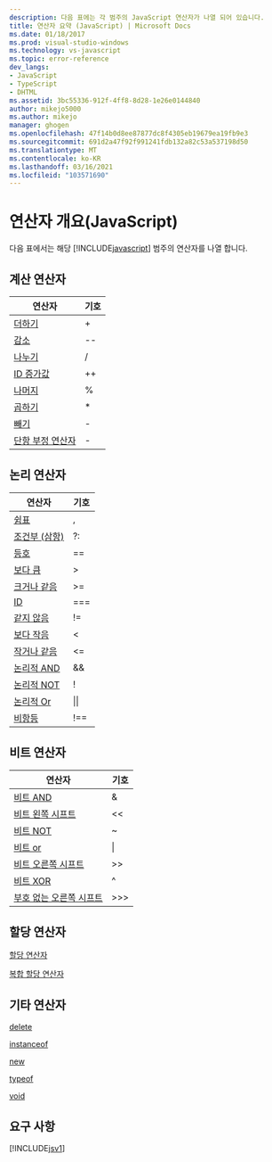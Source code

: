 ```yaml
---
description: 다음 표에는 각 범주의 JavaScript 연산자가 나열 되어 있습니다.
title: 연산자 요약 (JavaScript) | Microsoft Docs
ms.date: 01/18/2017
ms.prod: visual-studio-windows
ms.technology: vs-javascript
ms.topic: error-reference
dev_langs:
- JavaScript
- TypeScript
- DHTML
ms.assetid: 3bc55336-912f-4ff8-8d28-1e26e0144840
author: mikejo5000
ms.author: mikejo
manager: ghogen
ms.openlocfilehash: 47f14b0d8ee87877dc8f4305eb19679ea19fb9e3
ms.sourcegitcommit: 691d2a47f92f991241fdb132a82c53a537198d50
ms.translationtype: MT
ms.contentlocale: ko-KR
ms.lasthandoff: 03/16/2021
ms.locfileid: "103571690"
---
```

# <a name="operator-summary-javascript"></a>연산자 개요(JavaScript)
다음 표에서는 해당 [!INCLUDE[javascript](../../javascript/includes/javascript-md.md)] 범주의 연산자를 나열 합니다.  
  
## <a name="computational-operators"></a>계산 연산자  
  
|연산자|기호|  
|--------------|------------|  
|[더하기](https://developer.mozilla.org/docs/Web/JavaScript/Reference/Operators)|+|  
|[감소](https://developer.mozilla.org/docs/Web/JavaScript/Reference/Operators#Increment)|--|  
|[나누기](https://developer.mozilla.org/docs/Web/JavaScript/Reference/Operators)|/|  
|[ID 증가값](https://developer.mozilla.org/docs/Web/JavaScript/Reference/Operators#Increment)|++|  
|[나머지](https://developer.mozilla.org/docs/Web/JavaScript/Reference/Operators)|%|  
|[곱하기](https://developer.mozilla.org/docs/Web/JavaScript/Reference/Operators)|*|  
|[빼기](https://developer.mozilla.org/docs/Web/JavaScript/Reference/Operators)|-|  
|[단항 부정 연산자](https://developer.mozilla.org/docs/Web/JavaScript/Reference/Operators)|-|  
  
## <a name="logical-operators"></a>논리 연산자  
  
|연산자|기호|  
|--------------|------------|  
|[쉼표](https://developer.mozilla.org/docs/Web/JavaScript/Reference/Operators/Comma_Operatorhttps://developer.mozilla.org/docs/Web/JavaScript/Reference/Operators/Comma_Operator)|,|  
|[조건부 (삼항)](https://developer.mozilla.org/docs/Web/JavaScript/Reference/Operators/Conditional_Operator)|?:|  
|[등호](https://developer.mozilla.org/docs/Web/JavaScript/Reference/Operators)|==|  
|[보다 큼](https://developer.mozilla.org/docs/Web/JavaScript/Reference/Operators)|>|  
|[크거나 같음](https://developer.mozilla.org/docs/Web/JavaScript/Reference/Operators)|>=|  
|[ID](https://developer.mozilla.org/docs/Web/JavaScript/Reference/Operators)|===|  
|[같지 않음](https://developer.mozilla.org/docs/Web/JavaScript/Reference/Operators)|!=|  
|[보다 작음](https://developer.mozilla.org/docs/Web/JavaScript/Reference/Operators)|<|  
|[작거나 같음](https://developer.mozilla.org/docs/Web/JavaScript/Reference/Operators)|<=|  
|[논리적 AND](https://developer.mozilla.org/docs/Web/JavaScript/Reference/Operators)|&&|  
|[논리적 NOT](https://developer.mozilla.org/docs/Web/JavaScript/Reference/Operators)|!|  
|[논리적 Or](https://developer.mozilla.org/docs/Web/JavaScript/Reference/Operators)|&#124;&#124;|  
|[비항등](https://developer.mozilla.org/docs/Web/JavaScript/Reference/Operators)|!==|  
  
## <a name="bitwise-operators"></a>비트 연산자  
  
|연산자|기호|  
|--------------|------------|  
|[비트 AND](https://developer.mozilla.org/docs/Web/JavaScript/Reference/Operators#Bitwise_AND)|&|  
|[비트 왼쪽 시프트](https://developer.mozilla.org/docs/Web/JavaScript/Reference/Operators#Left_shift)|<\<|  
|[비트 NOT](https://developer.mozilla.org/docs/Web/JavaScript/Reference/Operators#Bitwise_NOT)|~|  
|[비트 or](https://developer.mozilla.org/docs/Web/JavaScript/Reference/Operators#Bitwise_OR)|&#124;|  
|[비트 오른쪽 시프트](https://developer.mozilla.org/docs/Web/JavaScript/Reference/Operators#Right_shift)|>>|  
|[비트 XOR](https://developer.mozilla.org/docs/Web/JavaScript/Reference/Operators#Bitwise_XOR)|^|  
|[부호 없는 오른쪽 시프트](https://developer.mozilla.org/docs/Web/JavaScript/Reference/Operators#Unsigned_right_shift)|>>>|  
  
## <a name="assignment-operators"></a>할당 연산자  
 [할당 연산자](https://developer.mozilla.org/docs/Web/JavaScript/Reference/Operators#Assignment)  
  
 [복합 할당 연산자](https://developer.mozilla.org/docs/Web/JavaScript/Reference/Operators#Assignment_operators)  
  
## <a name="miscellaneous-operators"></a>기타 연산자  
 [delete](https://developer.mozilla.org/docs/Web/JavaScript/Reference/Operators/delete)  
  
 [instanceof](https://developer.mozilla.org/docs/Web/JavaScript/Reference/Operators/instanceof)  
  
 [new](https://developer.mozilla.org/docs/Web/JavaScript/Reference/Operators/new)  
  
 [typeof](https://developer.mozilla.org/docs/Web/JavaScript/Reference/Operators/typeof)  
  
 [void](https://developer.mozilla.org/docs/Web/JavaScript/Reference/Operators/void)  
  
## <a name="requirements"></a>요구 사항  
 [!INCLUDE[jsv1](../../javascript/misc/includes/jsv1-md.md)]
